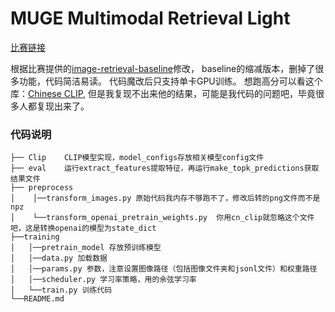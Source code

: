 # MUGE Multimodal Retrieval Light

[比赛链接](https://tianchi.aliyun.com/competition/entrance/532031/introduction)


根据比赛提供的[image-retrieval-baseline](https://github.com/MUGE-2021/image-retrieval-baseline)修改，
baseline的缩减版本，删掉了很多功能，代码简洁易读。 代码魔改后只支持单卡GPU训练。
想跑高分可以看这个库：[Chinese CLIP](https://github.com/OFA-Sys/Chinese-CLIP),
但是我复现不出来他的结果，可能是我代码的问题吧，毕竟很多人都复现出来了。

### 代码说明
```
├── Clip    CLIP模型实现，model_configs存放相关模型config文件
├── eval    运行extract_features提取特征，再运行make_topk_predictions获取结果文件
├── preprocess
│    │──transform_images.py 原始代码我内存不够跑不了，修改后转的png文件而不是npz
│    └──transform_openai_pretrain_weights.py  你用cn_clip就忽略这个文件吧，这是转换openai的模型为state_dict
├──training
│   │──pretrain_model 存放预训练模型
│   │──data.py 加载数据
│   │──params.py 参数，注意设置图像路径（包括图像文件夹和jsonl文件）和权重路径
│   │──scheduler.py 学习率策略，用的余弦学习率
│   └──train.py 训练代码
└──README.md
```

